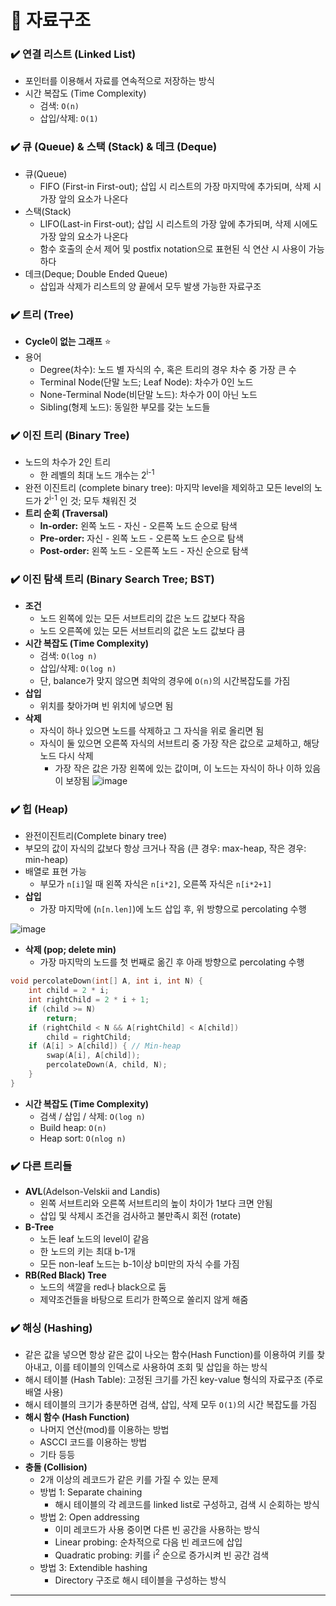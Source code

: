 # 📔 자료구조


### ✔️ 연결 리스트 (Linked List)

- 포인터를 이용해서 자료를 연속적으로 저장하는 방식
- 시간 복잡도 (Time Complexity)
    - 검색: `O(n)`
    - 삽입/삭제: `O(1)`



### ✔️ 큐 (Queue) & 스택 (Stack) & 데크 (Deque)

- 큐(Queue)
    - FIFO (First-in First-out); 삽입 시 리스트의 가장 마지막에 추가되며, 삭제 시 가장 앞의 요소가 나온다
- 스택(Stack)
    - LIFO(Last-in First-out); 삽입 시 리스트의 가장 앞에 추가되며, 삭제 시에도 가장 앞의 요소가 나온다
    - 함수 호출의 순서 제어 및 postfix notation으로 표현된 식 연산 시 사용이 가능하다
- 데크(Deque; Double Ended Queue)
    - 삽입과 삭제가 리스트의 양 끝에서 모두 발생 가능한 자료구조



### ✔️ **트리 (Tree)**

- **Cycle이 없는 그래프** ⭐️
- 용어
    - Degree(차수): 노드 별 자식의 수, 혹은 트리의 경우 차수 중 가장 큰 수
    - Terminal Node(단말 노드; Leaf Node): 차수가 0인 노드
    - None-Terminal Node(비단말 노드): 차수가 0이 아닌 노드
    - Sibling(형제 노드): 동일한 부모를 갖는 노드들



### ✔️ 이진 트리 (Binary Tree)

- 노드의 차수가 2인 트리
    - 한 레벨의 최대 노드 개수는 2<sup>i-1</sup>
- 완전 이진트리 (complete binary tree): 마지막 level을 제외하고 모든 level의 노드가 2<sup>i-1</sup> 인 것; 모두 채워진 것
- **트리 순회 (Traversal)**
    - **In-order:** 왼쪽 노드 - 자신 - 오른쪽 노드 순으로 탐색
    - **Pre-order:** 자신 - 왼쪽 노드 - 오른쪽 노드 순으로 탐색
    - **Post-order:** 왼쪽 노드 - 오른쪽 노드 - 자신 순으로 탐색



### ✔️ 이진 탐색 트리 (Binary Search Tree; BST)

- **조건**
    - 노드 왼쪽에 있는 모든 서브트리의 값은 노드 값보다 작음
    - 노드 오른쪽에 있는 모든 서브트리의 값은 노드 값보다 큼
- **시간 복잡도 (Time Complexity)**
    - 검색: `O(log n)`
    - 삽입/삭제: `O(log n)`
    - 단, balance가 맞지 않으면 최악의 경우에 `O(n)`의 시간복잡도를 가짐
- **삽입**
    - 위치를 찾아가며 빈 위치에 넣으면 됨
- **삭제**
    - 자식이 하나 있으면 노드를 삭제하고 그 자식을 위로 올리면 됨
    - 자식이 둘 있으면 오른쪽 자식의 서브트리 중 가장 작은 값으로 교체하고, 해당 노드 다시 삭제
        - 가장 작은 값은 가장 왼쪽에 있는 값이며, 이 노드는 자식이 하나 이하 있음이 보장됨
![image](https://user-images.githubusercontent.com/98007970/229286492-0fd6ff0c-741d-4f17-8f2c-fe570105e795.png)




### ✔️ 힙 (Heap)

- 완전이진트리(Complete binary tree)
- 부모의 값이 자식의 값보다 항상 크거나 작음 (큰 경우: max-heap, 작은 경우: min-heap)
- 배열로 표현 가능
    - 부모가 `n[i]`일 때 왼쪽 자식은 `n[i*2]`, 오른쪽 자식은 `n[i*2+1]`
- **삽입**
    - 가장 마지막에 (`n[n.len]`)에 노드 삽입 후, 위 방향으로 percolating 수행

![image](https://user-images.githubusercontent.com/98007970/229286511-2d6fc7c2-c59e-422b-8d45-b85c36a616db.png)

- **삭제 (pop; delete min)**
    - 가장 마지막의 노드를 첫 번째로 옮긴 후 아래 방향으로 percolating 수행

```c
void percolateDown(int[] A, int i, int N) {
    int child = 2 * i;
    int rightChild = 2 * i + 1;
    if (child >= N)
        return;
    if (rightChild < N && A[rightChild] < A[child])
        child = rightChild;
    if (A[i] > A[child]) { // Min-heap
        swap(A[i], A[child]);
        percolateDown(A, child, N);
    }
}
```

- **시간 복잡도 (Time Complexity)**
    - 검색 / 삽입 / 삭제: `O(log n)`
    - Build heap: `O(n)`
    - Heap sort: `O(nlog n)`



### ✔️ 다른 트리들

- **AVL**(Adelson-Velskii and Landis)
    - 왼쪽 서브트리와 오른쪽 서브트리의 높이 차이가 1보다 크면 안됨
    - 삽입 및 삭제시 조건을 검사하고 불만족시 회전 (rotate)
- **B-Tree**
    - 노든 leaf 노드의 level이 같음
    - 한 노드의 키는 최대 b-1개
    - 모든 non-leaf 노드는 b-1이상 b미만의 자식 수를 가짐
- **RB(Red Black) Tree**
    - 노드의 색깔을 red나 black으로 둠
    - 제약조건들을 바탕으로 트리가 한쪽으로 쏠리지 않게 해줌



### ✔️ 해싱 (Hashing)

- 같은 값을 넣으면 항상 같은 값이 나오는 함수(Hash Function)를 이용하여 키를 찾아내고, 이를 테이블의 인덱스로 사용하여 조회 및 삽입을 하는 방식
- 해시 테이블 (Hash Table): 고정된 크기를 가진 key-value 형식의 자료구조 (주로 배열 사용)
- 해시 테이블의 크기가 충분하면 검색, 삽입, 삭제 모두 `O(1)`의 시간 복잡도를 가짐
- **해시 함수 (Hash Function)**
    - 나머지 연산(mod)를 이용하는 방법
    - ASCCI 코드를 이용하는 방법
    - 기타 등등
- **충돌 (Collision)**
    - 2개 이상의 레코드가 같은 키를 가질 수 있는 문제
    - 방법 1: Separate chaining
        - 해시 테이블의 각 레코드를 linked list로 구성하고, 검색 시 순회하는 방식
    - 방법 2: Open addressing
        - 이미 레코드가 사용 중이면 다른 빈 공간을 사용하는 방식
        - Linear probing: 순차적으로 다음 빈 레코드에 삽입
        - Quadratic probing: 키를 i<sup>2</sup> 순으로 증가시켜 빈 공간 검색
    - 방법 3: Extendible hashing
        - Directory 구조로 해시 테이블을 구성하는 방식

---

